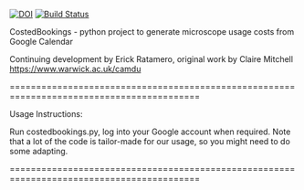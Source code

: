 [![DOI](https://zenodo.org/badge/174334892.svg)](https://zenodo.org/badge/latestdoi/174334892) [![Build Status](https://travis-ci.com/erickmartins/CostedBookings.svg?branch=master)](https://travis-ci.com/erickmartins/CostedBookings)



CostedBookings - python project to generate microscope usage costs from Google Calendar  


Continuing development by Erick Ratamero, original work by Claire Mitchell  
https://www.warwick.ac.uk/camdu


==========================================================================================

Usage Instructions:

Run costedbookings.py, log into your Google account when required. Note that a lot of the code
is tailor-made for our usage, so you might need to do some adapting.  


==========================================================================================




